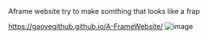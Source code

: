 Aframe website try to make somthing that looks like a frap

https://gaoyegithub.github.io/A-FrameWebsite/
![image](https://github.com/user-attachments/assets/6071f0e0-ff30-41c9-970e-d0afd0750d47)
